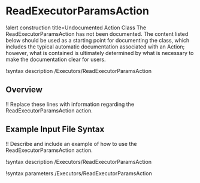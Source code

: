 # ReadExecutorParamsAction

!alert construction title=Undocumented Action Class
The ReadExecutorParamsAction has not been documented. The content listed below should be used as a starting point for
documenting the class, which includes the typical automatic documentation associated with an Action;
however, what is contained is ultimately determined by what is necessary to make the documentation
clear for users.

!syntax description /Executors/ReadExecutorParamsAction

## Overview

!! Replace these lines with information regarding the ReadExecutorParamsAction action.

## Example Input File Syntax

!! Describe and include an example of how to use the ReadExecutorParamsAction action.

!syntax description /Executors/ReadExecutorParamsAction

!syntax parameters /Executors/ReadExecutorParamsAction
